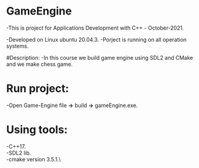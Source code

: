 # GameEngine
-This is project for Applications Development with C++ - October-2021.

-Developed on Linux ubuntu 20.04.3.
-Porject is running on all operation systems.

#Description:
-In this course we build game engine using SDL2 and CMake and we make chess game.

# Run project:
-Open Game-Engine file **->** build **->** gameEngine.exe.

# Using tools:
-C++17.\
-SDL2 lib.\
-cmake version 3.5.1.\



